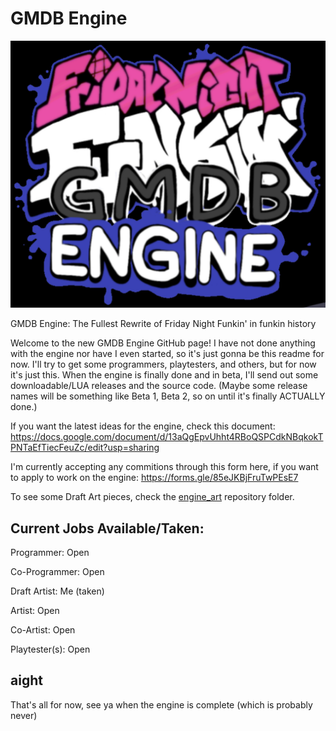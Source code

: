 # GMDB Engine
![GMDB Engine Logo](engine_art/real.png)

GMDB Engine: The Fullest Rewrite of Friday Night Funkin' in funkin history

Welcome to the new GMDB Engine GitHub page! I have not done anything with the engine nor have I even started, so it's just gonna be this readme for now.
I'll try to get some programmers, playtesters, and others, but for now it's just this.
When the engine is finally done and in beta, I'll send out some downloadable/LUA releases and the source code. (Maybe some release names will be something like Beta 1, Beta 2, so on until it's finally ACTUALLY done.)

If you want the latest ideas for the engine, check this document: https://docs.google.com/document/d/13aQgEpvUhht4RBoQSPCdkNBqkokTPNTaEfTiecFeuZc/edit?usp=sharing

I'm currently accepting any commitions through this form here, if you want to apply to work on the engine: https://forms.gle/85eJKBjFruTwPEsE7

To see some Draft Art pieces, check the [engine_art](engine_art/) repository folder.

<h2>Current Jobs Available/Taken:</h2>

Programmer: Open

Co-Programmer: Open

Draft Artist: Me (taken)

Artist: Open

Co-Artist: Open

Playtester(s): Open

<h2>aight</h2>

That's all for now, see ya when the engine is complete (which is probably never)

<crap you found me>
<you won... NOTHING! Now get out!>
